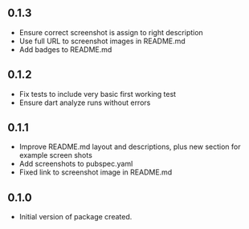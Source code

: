 ## 0.1.3
- Ensure correct screenshot is assign to right description
- Use full URL to screenshot images in README.md
- Add badges to README.md

## 0.1.2
- Fix tests to include very basic first working test
- Ensure dart analyze runs without errors

## 0.1.1
- Improve README.md layout and descriptions, plus new section for example screen shots
- Add screenshots to pubspec.yaml
- Fixed link to screenshot image in README.md

## 0.1.0
- Initial version of package created.
